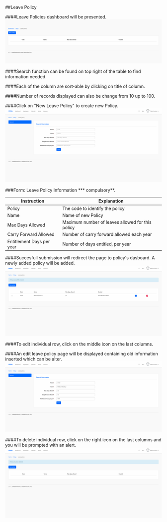 ##Leave Policy

####Leave Policies dashboard will be presented.
![LeavePolicy Dashboard](/Images/Leave/leavepolicy_dashboard.png)

####Search function can be found on top right of the table to find information needed.

####Each of the column are sort-able by clicking on title of column.

####Number of records displayed can also be change from 10 up to 100.

####Click on "New Leave Policy" to create new Policy.
![New LeavePolicy](/Images/Leave/leavepolicy_create.png)

###Form: Leave Policy Information *** compulsory**.

| Instruction  | Explanation |
| ------------- | ------------- |
| Policy | The code to identify the policy |
| Name | Name of new Policy |
| Max Days Allowed | Maximum number of leaves allowed for this policy |
| Carry Forward Allowed | Number of carry forward allowed each year |
| Entitlement Days per year | Number of days entitled, per year |


####Succesfull submission will redirect the page to policy's dasboard. A newly added policy will be added.
![Success Leave Policy](/Images/Leave/leavepolicy_success.png)

####To edit individual row, click on the middle icon on the last columns.

####An edit leave policy page will be displayed containing old information inserted which can be alter.
![Edit Policy](/Images/Leave/leavepolicy_edit.png)

####To delete individual row, click on the right icon on the last columns and you will be prompted with an alert.
![Delete Policy](/Images/Leave/leavepolicy_delete.png)



